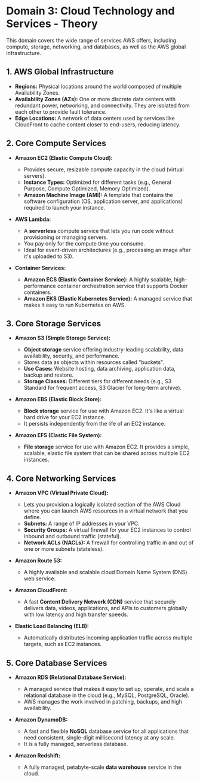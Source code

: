# Domain 3: Cloud Technology and Services - Theory

This domain covers the wide range of services AWS offers, including compute, storage, networking, and databases, as well as the AWS global infrastructure.

## 1. AWS Global Infrastructure

-   **Regions:** Physical locations around the world composed of multiple Availability Zones.
-   **Availability Zones (AZs):** One or more discrete data centers with redundant power, networking, and connectivity. They are isolated from each other to provide fault tolerance.
-   **Edge Locations:** A network of data centers used by services like CloudFront to cache content closer to end-users, reducing latency.

## 2. Core Compute Services

-   **Amazon EC2 (Elastic Compute Cloud):**
    -   Provides secure, resizable compute capacity in the cloud (virtual servers).
    -   **Instance Types:** Optimized for different tasks (e.g., General Purpose, Compute Optimized, Memory Optimized).
    -   **Amazon Machine Image (AMI):** A template that contains the software configuration (OS, application server, and applications) required to launch your instance.

-   **AWS Lambda:**
    -   A **serverless** compute service that lets you run code without provisioning or managing servers.
    -   You pay only for the compute time you consume.
    -   Ideal for event-driven architectures (e.g., processing an image after it's uploaded to S3).

-   **Container Services:**
    -   **Amazon ECS (Elastic Container Service):** A highly scalable, high-performance container orchestration service that supports Docker containers.
    -   **Amazon EKS (Elastic Kubernetes Service):** A managed service that makes it easy to run Kubernetes on AWS.

## 3. Core Storage Services

-   **Amazon S3 (Simple Storage Service):**
    -   **Object storage** service offering industry-leading scalability, data availability, security, and performance.
    -   Stores data as objects within resources called "buckets".
    -   **Use Cases:** Website hosting, data archiving, application data, backup and restore.
    -   **Storage Classes:** Different tiers for different needs (e.g., S3 Standard for frequent access, S3 Glacier for long-term archive).

-   **Amazon EBS (Elastic Block Store):**
    -   **Block storage** service for use with Amazon EC2. It's like a virtual hard drive for your EC2 instance.
    -   It persists independently from the life of an EC2 instance.

-   **Amazon EFS (Elastic File System):**
    -   **File storage** service for use with Amazon EC2. It provides a simple, scalable, elastic file system that can be shared across multiple EC2 instances.

## 4. Core Networking Services

-   **Amazon VPC (Virtual Private Cloud):**
    -   Lets you provision a logically isolated section of the AWS Cloud where you can launch AWS resources in a virtual network that you define.
    -   **Subnets:** A range of IP addresses in your VPC.
    -   **Security Groups:** A virtual firewall for your EC2 instances to control inbound and outbound traffic (stateful).
    -   **Network ACLs (NACLs):** A firewall for controlling traffic in and out of one or more subnets (stateless).

-   **Amazon Route 53:**
    -   A highly available and scalable cloud Domain Name System (DNS) web service.

-   **Amazon CloudFront:**
    -   A fast **Content Delivery Network (CDN)** service that securely delivers data, videos, applications, and APIs to customers globally with low latency and high transfer speeds.

-   **Elastic Load Balancing (ELB):**
    -   Automatically distributes incoming application traffic across multiple targets, such as EC2 instances.

## 5. Core Database Services

-   **Amazon RDS (Relational Database Service):**
    -   A managed service that makes it easy to set up, operate, and scale a relational database in the cloud (e.g., MySQL, PostgreSQL, Oracle).
    -   AWS manages the work involved in patching, backups, and high availability.

-   **Amazon DynamoDB:**
    -   A fast and flexible **NoSQL** database service for all applications that need consistent, single-digit millisecond latency at any scale.
    -   It is a fully managed, serverless database.

-   **Amazon Redshift:**
    -   A fully managed, petabyte-scale **data warehouse** service in the cloud.